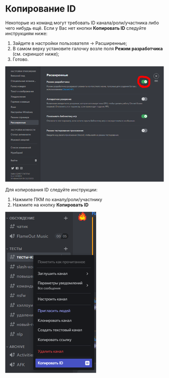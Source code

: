 # Копирование ID

Некоторые из команд могут требовать ID канала/роли/участника либо чего нибудь ещё. Если у Вас нет кнопки **Копировать ID** следуйте инструкциям ниже:

1. Зайдите в настройки пользователя -> Расширенные;
2. В самом верху установите галочку возле поля **Режим разработчика** (см. скриншот ниже);
3. Готово.

![](<../.gitbook/assets/image (203) (1).png>)

Для копирования ID следуйте инструкции:

1. Нажмите ПКМ по каналу/роли/участнику
2. Нажмите на кнопку **Копировать ID**

![Пример копирования идентификатора канала](<../.gitbook/assets/image (206) (1).png>)
